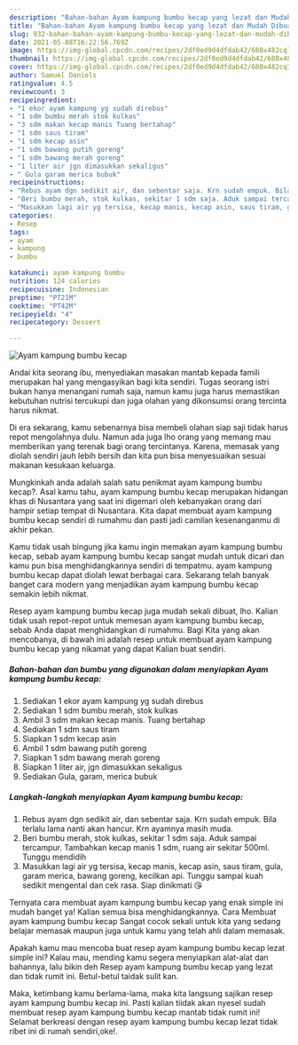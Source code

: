 ```yaml
---
description: "Bahan-bahan Ayam kampung bumbu kecap yang lezat dan Mudah Dibuat"
title: "Bahan-bahan Ayam kampung bumbu kecap yang lezat dan Mudah Dibuat"
slug: 932-bahan-bahan-ayam-kampung-bumbu-kecap-yang-lezat-dan-mudah-dibuat
date: 2021-05-08T16:22:56.769Z
image: https://img-global.cpcdn.com/recipes/2df0ed9d4dfdab42/680x482cq70/ayam-kampung-bumbu-kecap-foto-resep-utama.jpg
thumbnail: https://img-global.cpcdn.com/recipes/2df0ed9d4dfdab42/680x482cq70/ayam-kampung-bumbu-kecap-foto-resep-utama.jpg
cover: https://img-global.cpcdn.com/recipes/2df0ed9d4dfdab42/680x482cq70/ayam-kampung-bumbu-kecap-foto-resep-utama.jpg
author: Samuel Daniels
ratingvalue: 4.5
reviewcount: 3
recipeingredient:
- "1 ekor ayam kampung yg sudah direbus"
- "1 sdm bumbu merah stok kulkas"
- "3 sdm makan kecap manis Tuang bertahap"
- "1 sdm saus tiram"
- "1 sdm kecap asin"
- "1 sdm bawang putih goreng"
- "1 sdm bawang merah goreng"
- "1 liter air jgn dimasukkan sekaligus"
- " Gula garam merica bubuk"
recipeinstructions:
- "Rebus ayam dgn sedikit air, dan sebentar saja. Krn sudah empuk. Bila terlalu lama nanti akan hancur. Krn ayamnya masih muda."
- "Beri bumbu merah, stok kulkas, sekitar 1 sdm saja. Aduk sampai tercampur. Tambahkan kecap manis 1 sdm, ruang air sekitar 500ml. Tunggu mendidih"
- "Masukkan lagi air yg tersisa, kecap manis, kecap asin, saus tiram, gula, garam merica, bawang goreng, kecilkan api. Tunggu sampai kuah sedikit mengental dan cek rasa. Siap dinikmati 😘"
categories:
- Resep
tags:
- ayam
- kampung
- bumbu

katakunci: ayam kampung bumbu 
nutrition: 124 calories
recipecuisine: Indonesian
preptime: "PT21M"
cooktime: "PT42M"
recipeyield: "4"
recipecategory: Dessert

---
```



![Ayam kampung bumbu kecap](https://img-global.cpcdn.com/recipes/2df0ed9d4dfdab42/680x482cq70/ayam-kampung-bumbu-kecap-foto-resep-utama.jpg)

Andai kita seorang ibu, menyediakan masakan mantab kepada famili merupakan hal yang mengasyikan bagi kita sendiri. Tugas seorang istri bukan hanya menangani rumah saja, namun kamu juga harus memastikan kebutuhan nutrisi tercukupi dan juga olahan yang dikonsumsi orang tercinta harus nikmat.

Di era  sekarang, kamu sebenarnya bisa membeli olahan siap saji tidak harus repot mengolahnya dulu. Namun ada juga lho orang yang memang mau memberikan yang terenak bagi orang tercintanya. Karena, memasak yang diolah sendiri jauh lebih bersih dan kita pun bisa menyesuaikan sesuai makanan kesukaan keluarga. 



Mungkinkah anda adalah salah satu penikmat ayam kampung bumbu kecap?. Asal kamu tahu, ayam kampung bumbu kecap merupakan hidangan khas di Nusantara yang saat ini digemari oleh kebanyakan orang dari hampir setiap tempat di Nusantara. Kita dapat membuat ayam kampung bumbu kecap sendiri di rumahmu dan pasti jadi camilan kesenanganmu di akhir pekan.

Kamu tidak usah bingung jika kamu ingin memakan ayam kampung bumbu kecap, sebab ayam kampung bumbu kecap sangat mudah untuk dicari dan kamu pun bisa menghidangkannya sendiri di tempatmu. ayam kampung bumbu kecap dapat diolah lewat berbagai cara. Sekarang telah banyak banget cara modern yang menjadikan ayam kampung bumbu kecap semakin lebih nikmat.

Resep ayam kampung bumbu kecap juga mudah sekali dibuat, lho. Kalian tidak usah repot-repot untuk memesan ayam kampung bumbu kecap, sebab Anda dapat menghidangkan di rumahmu. Bagi Kita yang akan mencobanya, di bawah ini adalah resep untuk membuat ayam kampung bumbu kecap yang nikamat yang dapat Kalian buat sendiri.

<!--inarticleads1-->

##### Bahan-bahan dan bumbu yang digunakan dalam menyiapkan Ayam kampung bumbu kecap:

1. Sediakan 1 ekor ayam kampung yg sudah direbus
1. Sediakan 1 sdm bumbu merah, stok kulkas
1. Ambil 3 sdm makan kecap manis. Tuang bertahap
1. Sediakan 1 sdm saus tiram
1. Siapkan 1 sdm kecap asin
1. Ambil 1 sdm bawang putih goreng
1. Siapkan 1 sdm bawang merah goreng
1. Siapkan 1 liter air, jgn dimasukkan sekaligus
1. Sediakan  Gula, garam, merica bubuk




<!--inarticleads2-->

##### Langkah-langkah menyiapkan Ayam kampung bumbu kecap:

1. Rebus ayam dgn sedikit air, dan sebentar saja. Krn sudah empuk. Bila terlalu lama nanti akan hancur. Krn ayamnya masih muda.
1. Beri bumbu merah, stok kulkas, sekitar 1 sdm saja. Aduk sampai tercampur. Tambahkan kecap manis 1 sdm, ruang air sekitar 500ml. Tunggu mendidih
1. Masukkan lagi air yg tersisa, kecap manis, kecap asin, saus tiram, gula, garam merica, bawang goreng, kecilkan api. Tunggu sampai kuah sedikit mengental dan cek rasa. Siap dinikmati 😘




Ternyata cara membuat ayam kampung bumbu kecap yang enak simple ini mudah banget ya! Kalian semua bisa menghidangkannya. Cara Membuat ayam kampung bumbu kecap Sangat cocok sekali untuk kita yang sedang belajar memasak maupun juga untuk kamu yang telah ahli dalam memasak.

Apakah kamu mau mencoba buat resep ayam kampung bumbu kecap lezat simple ini? Kalau mau, mending kamu segera menyiapkan alat-alat dan bahannya, lalu bikin deh Resep ayam kampung bumbu kecap yang lezat dan tidak rumit ini. Betul-betul taidak sulit kan. 

Maka, ketimbang kamu berlama-lama, maka kita langsung sajikan resep ayam kampung bumbu kecap ini. Pasti kalian tiidak akan nyesel sudah membuat resep ayam kampung bumbu kecap mantab tidak rumit ini! Selamat berkreasi dengan resep ayam kampung bumbu kecap lezat tidak ribet ini di rumah sendiri,oke!.

